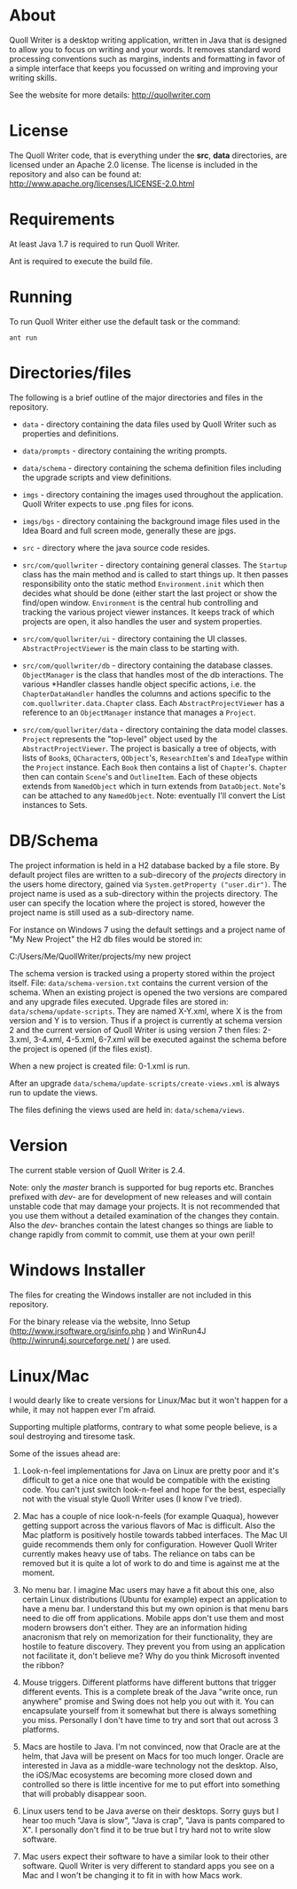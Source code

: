 About
=====

Quoll Writer is a desktop writing application, written in Java that is designed to allow you to focus on writing and your words.
It removes standard word processing conventions such as margins, indents and formatting in favor of a simple interface that keeps
you focussed on writing and improving your writing skills.

See the website for more details: http://quollwriter.com


License
=======

The Quoll Writer code, that is everything under the **src**, **data** directories, are licensed under an Apache 2.0 license.
The license is included in the repository and also can be found at: http://www.apache.org/licenses/LICENSE-2.0.html


Requirements
============

At least Java 1.7 is required to run Quoll Writer.

Ant is required to execute the build file.  


Running
=======

To run Quoll Writer either use the default task or the command:

    ant run


Directories/files
=================

The following is a brief outline of the major directories and files in the repository.

* `data` - directory containing the data files used by Quoll Writer such as properties and definitions.

* `data/prompts` - directory containing the writing prompts.

* `data/schema` - directory containing the schema definition files including the upgrade scripts and view definitions.

* `imgs` - directory containing the images used throughout the application.  Quoll Writer expects to use .png files for icons.

* `imgs/bgs` - directory containing the background image files used in the Idea Board and full screen mode, generally these are jpgs.

* `src` - directory where the java source code resides.

* `src/com/quollwriter` - directory containing general classes.  The `Startup` class has the main method and is called to start things up.
It then passes responsibility onto the static method `Environment.init` which then decides what should be done (either start the last project
or show the find/open window.  `Environment` is the central hub controlling and tracking the various project viewer instances.  It keeps
track of which projects are open, it also handles the user and system properties.

* `src/com/quollwriter/ui` - directory containing the UI classes.  `AbstractProjectViewer` is the main class to be starting with.

* `src/com/quollwriter/db` - directory containing the database classes.  `ObjectManager` is the class that handles most of the db
interactions.  The various \*Handler classes handle object specific actions, i.e. the `ChapterDataHandler` handles the columns and actions
specific to the `com.quollwriter.data.Chapter` class.  Each `AbstractProjectViewer` has a reference to an `ObjectManager` instance that
manages a `Project`.

* `src/com/quollwriter/data` - directory containing the data model classes.  `Project` represents the "top-level" object used by the
`AbstractProjectViewer`.  The project is basically a tree of objects, with lists of `Book`s, `QCharacter`s, `QObject`'s, `ResearchItem`'s and
`IdeaType` within the `Project` instance.  Each `Book` then contains a list of `Chapter`'s.  `Chapter` then can contain `Scene`'s and `OutlineItem`.
Each of these objects extends from `NamedObject` which in turn extends from `DataObject`.  `Note`'s can be attached to any `NamedObject`.
Note: eventually I'll convert the List instances to Sets.


DB/Schema
=========

The project information is held in a H2 database backed by a file store.  By default project files are written to a sub-direcory of the
*projects* directory in the users home directory, gained via `System.getProperty ("user.dir")`.  The project name is used as a sub-directory
within the projects directory.  The user can specify the location where the project is stored, however the project name is still
used as a sub-directory name.

For instance on Windows 7 using the default settings and a project name of "My New Project" the H2 db files would be stored in:

C:/Users/Me/QuollWriter/projects/my new project

The schema version is tracked using a property stored within the project itself.  File: `data/schema-version.txt` contains the
current version of the schema.  When an existing project is opened the two versions are compared and any upgrade files executed.
Upgrade files are stored in: `data/schema/update-scripts`.  They are named X-Y.xml, where X is the from version and Y is to version.
Thus if a project is currently at schema version 2 and the current version of Quoll Writer is using version 7 then files: 2-3.xml,
3-4.xml, 4-5.xml, 6-7.xml will be executed against the schema before the project is opened (if the files exist).

When a new project is created file: 0-1.xml is run.

After an upgrade `data/schema/update-scripts/create-views.xml` is always run to update the views.

The files defining the views used are held in: `data/schema/views`.

Version
=======

The current stable version of Quoll Writer is 2.4.

Note: only the *master* branch is supported for bug reports etc.  Branches prefixed with *dev-* are for development of new releases
and will contain unstable code that may damage your projects.  It is not recommended that you use them without a detailed examination
of the changes they contain.  Also the *dev-* branches contain the latest changes so things are liable to change rapidly from
commit to commit, use them at your own peril!

Windows Installer
=================

The files for creating the Windows installer are not included in this repository.  

For the binary release via the website, Inno Setup (http://www.jrsoftware.org/isinfo.php ) and WinRun4J (http://winrun4j.sourceforge.net/ )
are used.


Linux/Mac
=========

I would dearly like to create versions for Linux/Mac but it won't happen for a while, it may not happen ever I'm afraid.

Supporting multiple platforms, contrary to what some people believe, is a soul destroying and tiresome task.

Some of the issues ahead are:

1. Look-n-feel implementations for Java on Linux are pretty poor and it's difficult to get a nice one that would be compatible with the
existing code.  You can't just switch look-n-feel and hope for the best, especially not with the visual style Quoll Writer uses (I know
I've tried).

2. Mac has a couple of nice look-n-feels (for example Quaqua), however getting support across the various flavors of Mac is difficult.  Also the Mac platform
is positively hostile towards tabbed interfaces.  The Mac UI guide recommends them only for configuration.  However Quoll Writer
currently makes heavy use of tabs.  The reliance on tabs can be removed but it is quite a lot of work to do and time is against me
at the moment.

3. No menu bar.  I imagine Mac users may have a fit about this one, also certain Linux distributions (Ubuntu for example) expect
an application to have a menu bar.  I understand this but my own opinion is that menu bars need to die off from applications.  Mobile
apps don't use them and most modern browsers don't either.  They are an information hiding anacronism that rely on memorization for
their functionality, they are hostile to feature discovery.  They prevent you from using an application not facilitate it, don't believe me?  Why do you think Microsoft invented
the ribbon?

4. Mouse triggers.  Different platforms have different buttons that trigger different events.  This is a complete break of the Java
"write once, run anywhere" promise and Swing does not help you out with it.  You can encapsulate yourself from it somewhat but there
is always something you miss.  Personally I don't have time to try and sort that out across 3 platforms.

5. Macs are hostile to Java.  I'm not convinced, now that Oracle are at the helm, that Java will be present on Macs for too much longer.
Oracle are interested in Java as a middle-ware technology not the desktop.  Also, the iOS/Mac ecosystems are becoming more closed
down and controlled so there is little incentive for me to put effort into something that will probably disappear soon.

6. Linux users tend to be Java averse on their desktops.  Sorry guys but I hear too much "Java is slow", "Java is crap", "Java is pants compared to X".
I personally don't find it to be true but I try hard not to write slow software.

7. Mac users expect their software to have a similar look to their other software.  Quoll Writer is very different to standard apps
you see on a Mac and I won't be changing it to fit in with how Macs work.

